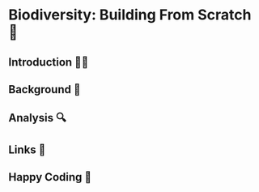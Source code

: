 # Biodiversity: Building From Scratch 🔬


## Introduction 👩‍💻


## Background 🌅


## Analysis 🔍


## Links 🔗


## Happy Coding 🎉
